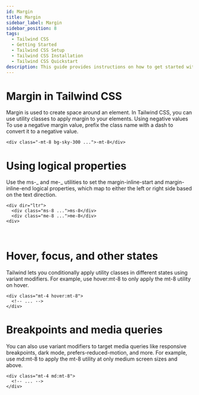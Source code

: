 ```yaml
---
id: Margin
title: Margin
sidebar_label: Margin
sidebar_position: 8
tags:
  - Tailwind CSS
  - Getting Started
  - Tailwind CSS Setup
  - Tailwind CSS Installation
  - Tailwind CSS Quickstart
description: This guide provides instructions on how to get started with Tailwind CSS, including installation and basic usage.
---
```


# Margin in Tailwind CSS

Margin is used to create space around an element. In Tailwind CSS, you can use utility classes to apply margin to your elements.
Using negative values
To use a negative margin value, prefix the class name with a dash to convert it to a negative value.

```
<div class="-mt-8 bg-sky-300 ...">-mt-8</div>
```

# Using logical properties

Use the ms-_ and me-_ utilities to set the margin-inline-start and margin-inline-end logical properties, which map to either the left or right side based on the text direction.

```
<div dir="ltr">
  <div class="ms-8 ...">ms-8</div>
  <div class="me-8 ...">me-8</div>
<div>
```

​

# Hover, focus, and other states

Tailwind lets you conditionally apply utility classes in different states using variant modifiers. For example, use hover:mt-8 to only apply the mt-8 utility on hover.

```
<div class="mt-4 hover:mt-8">
  <!-- ... -->
</div>
```

# Breakpoints and media queries

You can also use variant modifiers to target media queries like responsive breakpoints, dark mode, prefers-reduced-motion, and more. For example, use md:mt-8 to apply the mt-8 utility at only medium screen sizes and above.

```
<div class="mt-4 md:mt-8">
  <!-- ... -->
</div>
```

